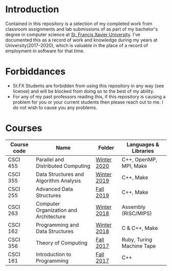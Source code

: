 # Introduction
Contained in this repository is a selection of my completed work from classroom
assignments and lab submissions of as part of my bachelor's degree in computer
science at [St. Francis Xavier University](https://www.stfx.ca). I've documented
this as a record of work and knowledge during my years at University(2017–2020),
which is valuable in the place of a record of employment in software for that
time.


# Forbiddances
- St.FX Students are forbidden from using this repository in any way (see
  license) and will be blocked from doing so to the best of my ability.
- For any of my past professors reading this, if this repository is causing a
  problem for you or your current students then please reach out to me.
  I do not wish to cause you any problems.


# Courses
| Course code | Name | Folder | Languages & Libraries |
| ----------- | ---- | ------ | --------------------- |
| CSCI 455 | Parallel and Distributed Computing     | [Winter 2020](2020-01%20-%20Winter/CSCI455/)           | C++, OpenMP, MPI, Make
| CSCI 355 | Data Structures and Algorithm Analysis | [Winter 2019](2019-01%20-%20Winter/CSCI%20355/")       | C++, Make
| CSCI 255 | Advanced Data Structures               | [Fall 2019]("2019-09%20-%20Fall/CSCI%20255-Fall2019/") | C++, Make
| CSCI 263 | Computer Organization and Architecture | [Winter 2018]("2018-01%20-%20Winter/CSCI%20263/")      | Assembly (RISC/MIPS)
| CSCI 162 | Programming and Data Structures        | [Winter 2018]("2018-01%20-%20Winter/CSCI%20162/")      | C & C++, Make
| CSCI 356 | Theory of Computing                    | [Fall 2017]("2017-09%20-%20Fall/CSCI%20356/")          | Ruby, Turing Machine Tape
| CSCI 161 | Introduction to Programming            | [Fall 2017]("2017-09%20-%20Fall/CSCI%20161/")          | C++


